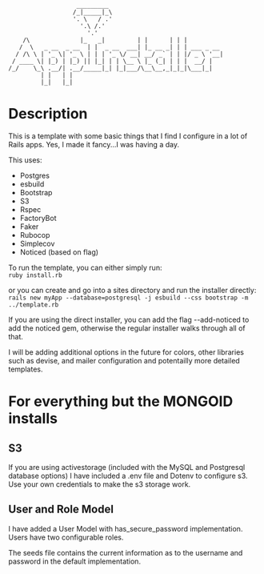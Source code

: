 ```
                   _________
                  /_|_____|_\
                  '. \   / .'
                    '.\ /.'
                      '.'
    /\              |_   _|         | |      | | |
   /  \   _ __  _ __  | |  _ __  ___| |_ __ _| | | ___ _ __
  / /\ \ | '_ \| '_ \ | | | '_ \/ __| __/ _` | | |/ _ \ '__|
 / ____ \| |_) | |_) || |_| | | \__ \ |_ (_| | | |  __/ |
/_/    \_\ .__/| .__/_____|_| |_|___/\__\__,_|_|_|\___|_|
         | |   | |
         |_|   |_|
```

# Description

This is a template with some basic things that I find I configure in a lot of Rails apps. Yes, I made it fancy...I was having a day.

This uses:

- Postgres
- esbuild
- Bootstrap
- S3
- Rspec
- FactoryBot
- Faker
- Rubocop
- Simplecov
- Noticed (based on flag)

To run the template, you can either simply run:  
`ruby install.rb`

or you can create and go into a sites directory and run the installer directly:  
`rails new myApp --database=postgresql -j esbuild --css bootstrap -m ../template.rb`

If you are using the direct installer, you can add the flag --add-noticed to add the noticed gem, otherwise the regular installer walks through all of that.

I will be adding additional options in the future for colors, other libraries such as devise, and mailer configuration and potentailly more detailed templates.

# For everything but the MONGOID installs

## S3

If you are using activestorage (included with the MySQL and Postgresql database options) I have included a .env file and Dotenv to configure s3. Use your own credentials to make the s3 storage work.

## User and Role Model

I have added a User Model with has_secure_password implementation. Users have two configurable roles.

The seeds file contains the current information as to the username and password in the default implementation.
